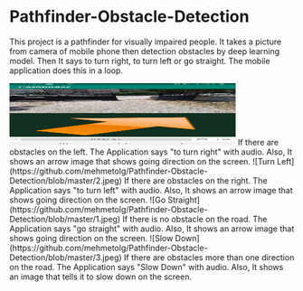 # Pathfinder-Obstacle-Detection
This project is a pathfinder for visually impaired people. It takes a picture from camera of mobile phone then detection obstacles by deep learning model. Then It says to turn right, to turn left or go straight. The mobile application does this in a loop. 

<img src="https://github.com/mehmetolg/Pathfinder-Obstacle-Detection/blob/master/4.jpeg" width="400" height="110">
If there are obstacles on the left. The Application says "to turn right" with audio. Also, It shows an arrow image that shows going direction on the screen.
![Turn Left](https://github.com/mehmetolg/Pathfinder-Obstacle-Detection/blob/master/2.jpeg)
If there are obstacles on the right. The Application says "to turn left" with audio. Also, It shows an arrow image that shows going direction on the screen.
![Go Straight](https://github.com/mehmetolg/Pathfinder-Obstacle-Detection/blob/master/1.jpeg)
If there is no obstacle on the road. The Application says "go straight" with audio. Also, It shows an arrow image that shows going direction on the screen.
![Slow Down](https://github.com/mehmetolg/Pathfinder-Obstacle-Detection/blob/master/3.jpeg)
If there are obstacles more than one direction on the road. The Application says "Slow Down" with audio. Also, It shows an image that tells it to slow down on the screen.

